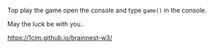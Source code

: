 Top play the game open the console and type ```game()``` in the console.

May the luck be with you..

https://1cim.github.io/brainnest-w3/
